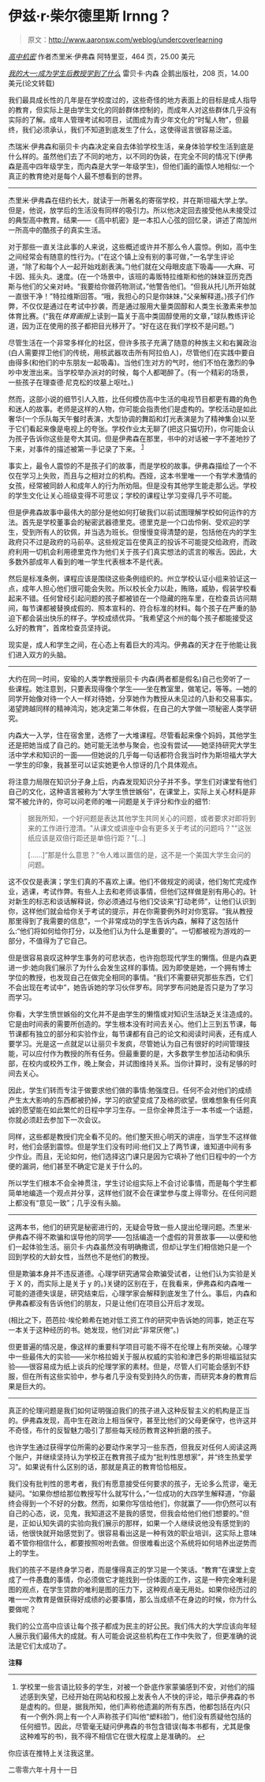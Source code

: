 # 伊兹·r·柴尔德里斯 lrnng？

> 原文：<http://www.aaronsw.com/weblog/undercoverlearning>

*[高中机密](http://books.theinfo.org/go/0743283635)*
作者杰里米·伊弗森
阿特里亚，464 页，25.00 美元

*[我的大一:成为学生后教授学到了什么](http://books.theinfo.org/go/0143037471)*
雷贝卡·内森
企鹅出版社，208 页，14.00 美元(论文转载)

我们最具成长性的几年是在学校度过的，这些奇怪的地方表面上的目标是成人指导的教育，但实际上是由学生文化的同龄群体控制的，而成年人对这些群体几乎没有实际的了解。成年人管理考试和项目，试图成为青少年文化的“时髦人物”，但最终，我们必须承认，我们不知道到底发生了什么，这使得谣言很容易泛滥。

杰瑞米·伊弗森和丽贝卡·内森决定亲自去体验学校生活，亲身体验学校生活到底是什么样的。虽然他们去了不同的地方，以不同的伪装，在完全不同的情况下(伊弗森是高中四年级学生，而内森是大学一年级学生)，但他们画的画惊人地相似:一个真正的教育绝对是每个人最不想看到的世界。

* * *

杰里米·伊弗森在纽约长大，就读于一所著名的寄宿学校，并在斯坦福大学上学。但是，他说，放学后的生活没有同样的吸引力。所以他决定回去接受他从未接受过的典型高中教育。结果——《高中机密》是一本扣人心弦的回忆录，讲述了南加州一所高中的酷孩子的真实生活。

对于那些一直关注此事的人来说，这些概述或许并不那么令人震惊。例如，高中生之间经常会有随意的性行为。(“在这个镇上没有别的事可做，”一名学生评论道，“除了和每个人一起开始戏剧表演。”)他们就在父母眼皮底下吸毒——大麻、可卡因、摇头丸、速度。(在一个场景中，该班的毒贩特拉维斯和他的妹妹亚历克西斯与他们的父亲对峙。“我要给你做药物测试，”他警告他们。“但我从托儿所开始就一直很干净！”特拉维斯回答。“哦，我担心的只是你妹妹，”父亲解释道。)孩子们作弊，不仅仅是通过在考试中抄袭，而是通过服用大量类固醇和人类生长激素来参加体育比赛。(“我在*体育画报*上读到一篇关于高中类固醇使用的文章，”球队教练评论道，因为正在使用的孩子都把目光移开了。“好在这在我们学校不是问题。”)

尽管生活在一个非常多样化的社区，但许多孩子充满了随意的种族主义和右翼政治(白人需要捍卫他们的传统，用核武器攻击所有阿拉伯人)，尽管他们在实践中要自由得多(和他们的中东朋友一起吸毒)。当他们生对方的气时，他们不怕在激烈的争吵中发泄出来。当学校举办派对的时候，每个人都喝醉了。(有一个精彩的场景，一些孩子在理查德·尼克松的坟墓上呕吐。)

然而，这部小说的细节引人入胜，比任何模仿高中生活的电视节目都更有趣的角色和迷人的故事。老师是这样的人物，你可能会指责他们是虚构的。学校活动是如此奢华(一个乐队每天午餐时表演，大型协调的舞蹈和灯光表演是为了精神集会)以至于它们看起来像是电视上的夸张。学校作业太无聊了(把这只猫切开)，你可能会认为孩子告诉你这些是夸大其词。但是伊弗森在那里，书中的对话被一字不差地抄了下来，对事件的描述被第一手记录了下来。 <sup id="fnref:1">[1](#fn:1)</sup>

事实上，最令人震惊的不是孩子们的故事，而是学校的故事。伊弗森描绘了一个不仅在学习上失败，而且与之相对立的机构。西娅，这本书里唯一一个有学术激情的女孩，经常被同龄人和成年人的行为所劝阻。但是没有其他学生能走那么远。学校的学生文化让关心班级变得不可思议；学校的课程让学习变得几乎不可能。

但是伊弗森故事中最伟大的部分是他如何打破我们以前试图理解学校如何运作的方法。首先是学校董事会的秘密武器德里克。德里克是一个口齿伶俐、受欢迎的学生，受到所有人的钦佩，并当选为班长。但慢慢变得清楚的是，包括他在内的学生政府只不过是政府的马前卒。这些规定旨在使真正的投诉不可能提交给政府，而政府利用一切机会利用德里克作为他们关于孩子们真实想法的谎言的喉舌。因此，大多数外部成年人看到的唯一学生代表根本不是代表。

然后是标准条例，课程应该是围绕这些条例组织的。州立学校认证小组来验证这一点，成年人担心他们很可能会失败。所以校长全力以赴，贿赂，威胁，假装学校看起来不错。任何曾经引起问题的孩子都被锁在一个隐藏的拖车里，在检查员访问期间，每节课都被替换成假的、照本宣科的、符合标准的材料。每个孩子在严重的胁迫下都会装出快乐的样子。学校成绩优异。“我希望这个州的每个孩子都能接受这么好的教育”，首席检查员坚持说。

现实是，成人和学生之间，在心态上有着巨大的鸿沟。伊弗森的天才在于他能让我们进入双方的头脑。

* * *

大约在同一时间，安瑜的人类学教授丽贝卡·内森(两者都是假名)自己也旁听了一些课程。她注意到，只要表现得像个学生——坐在教室里，做笔记，等等。—她的同学开始像对待一个人一样对待她，分享她作为教授从未见过的八卦和交易事实。渴望跨越同样的精神鸿沟，她决定第二年休假，在自己的大学做一项秘密人类学研究。

内森大一入学，住在宿舍里，选修了一大堆课程。尽管看起来像个妈妈，其他学生还是把她当成了自己的。她可能无法参与聚会，也没有尝试——她坚持研究大学生活中学术和知识的一面——但她说的几乎每一句话都符合我当时作为斯坦福大学大一学生的印象，我甚至可以证实她更令人惊讶的几个具体观点。

将注意力局限在知识分子身上后，内森发现知识分子并不多。学生们对课堂有他们自己的文化，这种语言被称为“大学生愤世嫉俗”，在课堂上，实际上关心材料是非常不被允许的，你可以问老师的唯一问题是关于评分和作业的细节:

> 据我所知，一个好问题是表达其他学生共同关心的问题，或者要求对即将到来的工作进行澄清。"从课文或讲座中会有更多关于考试的问题吗？""这张纸应该是双倍行距还是单倍行距？"[…]
> 
> [……]“那是什么意思？”令人难以置信的是，这不是一个美国大学生会问的问题。

这不仅仅是表演；学生们真的不喜欢上课。他们不做规定的阅读，他们匆忙完成作业，逃课，考试作弊。有些人上去和老师谈事情，但他们这样做是别有用心的。针对新生的标志和谈话解释说，你必须通过与他们交谈来“打动老师”，让他们认识到你，这样他们就会给你关于考试的提示，并在你需要例外时对你宽容。“我从教授那里得到了我需要的信息”，一个非常成功的学生告诉内森，解释了这包括什么:“他们将如何给你打分，以及他们认为什么是重要的”。一切都被视为游戏的一部分，不值得为了它自己。

但是很容易哀叹这种学生事务的可悲状态，也许抱怨现代学生的懒惰。但是内森更进一步:她向我们展示了为什么会发生这样的事情。因为即使是她，一个拥有博士学位的教授，也发现自己在做完全相同的事情。“我们不需要研究那些东西，它们不会出现在考试中”，她告诉她的学习伙伴罗布。同学罗布问她是否只是为了学习而学习。

你看，大学生愤世嫉俗的文化并不是由学生的懒惰或对知识生活缺乏关注造成的。它是由时间表的需要所创造的。学生根本没有时间去关心。他们上三到五节课，每节课都有独立的部分和实验作业，每节课都有自己的论文和阅读时间表，还有成人要学习。光是这一点就足以让丽贝卡发疯，尽管她认为自己有很好的时间管理技能，可以应付作为教授的所有任务。但最重要的是，大多数学生参加活动和俱乐部，在校内或校外工作，晚上聚会，并试图维持关系。当你计算时，没有足够的时间去关心。

因此，学生们转而专注于做要求他们做的事情:勉强度日。任何不会对他们的成绩产生太大影响的东西都被扔掉，学习的欲望变成了及格的欲望。很难想象有任何真诚的愿望能在如此繁忙的日程中学习生存。一旦你全神贯注于一本书或一个话题，你就必须赶去参加下一次会议。

同样，这些都是教授们完全看不见的。他们整天担心明天的讲座，当学生不这样做时，他们会感到震惊。但是学生们没有时间:他们又上了两节课，谁知道中间有多少作业。而且，无论如何，他们选择这门课只是因为它填补了他们日程中的一个方便的漏洞，他们甚至不确定它是关于什么的。

所以学生们根本不会全神贯注，学生讨论组实际上不会讨论事情，而是每个学生都简单地编造一个观点并分享，这样他们就不会在课堂参与度上得零分。在任何问题上都没有“意见一致”；几乎没有头脑。

* * *

这两本书，他们的研究是秘密进行的，无疑会导致一些人提出伦理问题。杰里米·伊弗森不得不欺骗和误导他的同学——包括编造一个虚假的背景故事——以便和他们一起体验生活。丽贝卡·内森虽然没有明确撒谎，但却让学生们相信她只是一个回到学校的大龄女性，当然也不是他们的教授。

但是欺骗本身并不违反道德。心理学研究通常会欺骗受试者，让他们认为实验是关于 X 的，而实际上是关于 y 的。)关键的区别在于，在我看来，伊弗森和内森唯一可能的道德失误是，研究结束后，心理学家会解释到底发生了什么。事后，内森和伊弗森都没有告诉他们的朋友，只是让他们在项目公开后才发现。

(相比之下，芭芭拉·埃伦赖希在她对低工资工作的研究中告诉她的同事，她正在写一本关于这种经历的书。她发现，他们对此“非常厌倦”。)

但更普遍的情况是，像这样的重要科学项目可能不得不在伦理上有所突破。心理学中一些最伟大的实验——米尔格拉姆关于服从权威的实验和津巴多的斯坦福监狱实验——很容易成为纸上谈兵的伦理学家的素材。但是，尽管人们可能会感到不舒服，但在所有这些实验中，参与者几乎没有受到持久的伤害，而研究本身的教育后果是巨大的。

* * *

真正的伦理问题是我们如何证明强迫我们的孩子进入这种反智主义的机构是正当的。伊弗森发现，高中生在政治上相当保守，甚至比他们的父母更保守，也许这并不奇怪，布什的反智魅力吸引了那些每天经历教育这种折磨的孩子。

也许学生通过获得学位所需的必要动作来学习一些东西，但我反对任何人阅读这两个账户，并继续坚持认为学校正在教育孩子成为“批判性思想家”，并“终生热爱学习”。如果说有什么区别的话，那就是真正的教育恰恰相反。

我们没有批判性的思考者，我们有愿意接受任何要求的孩子，无论多么荒谬，毫无疑问。“如果你想给那位教授写什么就写什么，”一位成功的大四学生解释道，“你最终会得到一个不好的分数。然而，如果你写信给他们，你就赢了——你仍然可以有自己的心态，说，见鬼，我知道这不是我的感觉，但我会给他们他们想要的。”但是，正如认知失调的实验向我们展示的那样，如果一个人继续说他没有感觉到的话，他很快就开始感觉到了。很容易看出这是一种有效的职业培训，这实际上意味着不管你相信什么，都要按照吩咐去做。但很难看出这个系统将如何培养出逆势而上的学生。

我们的孩子不是终身学习者，而是懂得真正的学习是一个笑话。“教育”在课堂上变成了一件愚蠢的事情，你必须做它才能找到一份体面的工作，这是一种完全唯利是图的观点，在学生贷款的唯利是图的压力下，这种观点毫无用处。如果你经历过的唯一一次教育是做获得好成绩的必要事情，那么当成绩不在身边的时候，你为什么要做呢？

我们的公立高中应该让每个孩子都成为民主的好公民。我们伟大的大学应该向年轻人展示我们最伟大的成就。有人可能会说这些机构在工作中失败了，但更准确的说法是它们太成功了。

**注释**

* * *

1.  学校里一些言语比较多的学生，对被一个卧底作家蒙骗感到不安，对他们的描述感到失望，已经开始在网站和校报上发表令人不快的评论，暗示伊弗森的书是虚构的。但是，据我所知，他们声称他遗漏的所有东西，他都包括在内(只有一个例外:网上有一个人声称孩子们叫他“塑料脸”)，他们没有质疑他包括的任何细节。因此，尽管毫无疑问伊弗森的书包含错误(每本书都有，尤其是像这种难写的书)，我不得不相信它在很大程度上是准确的。 [↩](#fnref:1)

你应该在推特上关注我这里。

二零零六年十月十一日